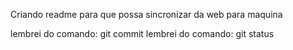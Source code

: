 Criando readme para que possa sincronizar da web para maquina


lembrei do comando: git commit
lembrei do comando: git status

